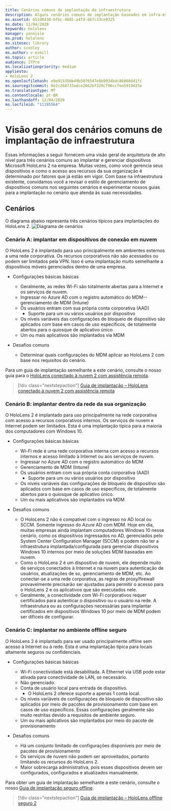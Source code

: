 ```yaml
---
title: Cenários comuns de implantação da infraestrutura
description: Alguns cenários comuns de implantação baseados em infra-estruturas comuns diferentes
ms.assetid: 651d0430-bfbc-4685-a4fd-db7c33ce9325
ms.date: 11/04/2020
keywords: hololens
manager: yannisle
ms.prod: hololens
ms.sitesec: library
author: scooley
ms.author: v-evmill
ms.topic: article
audience: ITPro
ms.localizationpriority: medium
appliesto:
- HoloLens 2
ms.openlocfilehash: e9e91535bb49b5076547e8b9934bdc86808d41fc
ms.sourcegitcommit: 8e2c268733adce2662bf320cf96ccfea5919425e
ms.translationtype: MT
ms.contentlocale: pt-BR
ms.lasthandoff: 12/04/2020
ms.locfileid: "11195564"
---
```

# Visão geral dos cenários comuns de implantação de infraestrutura

Essas informações a seguir fornecem uma visão geral de arquitetura de alto nível para três cenários comuns ao implantar e gerenciar dispositivos Microsoft HoloLens 2 na empresa. Muitas vezes, como você gerencia seus dispositivos e como o acesso aos recursos da sua organização é determinado por fatores que já estão em vigor. Com base na infraestrutura existente, convidamos você a revisar o estilo de gerenciamento de dispositivos comuns nos seguintes cenários e experimentar nossos guias para a implantação no cenário que atenda às suas necessidades.

## Cenários

O diagrama abaixo representa três cenários típicos para implantações do HoloLens 2.
![Diagrama de cenários](images/scenarios.jpg)

### Cenário A: implantar em dispositivos de conexão em nuvem

O HoloLens 2 é implantado para uso principalmente em ambientes externos a uma rede corporativa. Os recursos corporativos não são acessados ou podem ser limitados pela VPN. Isso é uma implantação muito semelhante a dispositivos móveis gerenciados dentro de uma empresa.
 * Configurações básicas básicas
   * Geralmente, as redes Wi-Fi são totalmente abertas para a Internet e os serviços de nuvem.
   * Ingressar no Azure AD com o registro automático do MDM--gerenciamento de MDM (Intune)
   * Os usuários entram com sua própria conta corporativa (AAD)
     * Suporte para um ou vários usuários por dispositivo
   * Os níveis variáveis das configurações de bloqueio de dispositivo são aplicados com base em casos de uso específicos, de totalmente abertos para o quiosque de aplicativo único.
   * Um ou mais aplicativos são implantados via MDM

* Desafios comuns
   * Determinar quais configurações do MDM aplicar ao HoloLens 2 com base nos requisitos do cenário.

Para um guia de implantação semelhante a este cenário, consulte o nosso guia para o [HoloLens conectado à nuvem 2 com assistência remota](hololens2-cloud-connected-overview.md).

> [!div class="nextstepaction"]
> [Guia de implantação – HoloLens conectado à nuvem 2 com assistência remota](hololens2-cloud-connected-overview.md)

### Cenário B: implantar dentro da rede da sua organização

O HoloLens 2 é implantado para uso principalmente na rede corporativa com acesso a recursos corporativos internos. Os serviços de nuvem e Internet podem ser limitados. Esta é uma implantação típica para a maioria dos computadores com Windows 10.
 * Configurações básicas básicas
   * Wi-Fi rede é uma rede corporativa interna com acesso a recursos internos e acesso limitado à Internet ou aos serviços de nuvem.
   * Ingressar no Azure AD com o registro automático do MDM
   * Gerenciamento de MDM (Intune)
   * Os usuários entram com sua própria conta corporativa (AAD)
     * Suporte para um ou vários usuários por dispositivo
   * Os níveis variáveis das configurações de bloqueio de dispositivo são aplicados com base em casos de uso específicos, de totalmente abertos para o quiosque de aplicativo único.
   * Um ou mais aplicativos são implantados via MDM

 * Desafios comuns
   * O HoloLens 2 não é compatível com o ingresso no AD local ou SCCM. Somente ingresso do Azure AD com MDM. Hoje em dia, muitas empresas ainda implantam computadores Windows 10 nesse cenário, como os dispositivos ingressados no AD, gerenciados pelo System Center Configuration Manager (SCCM) e podem não ter a infraestrutura implantada/configurada para gerenciar dispositivos Windows 10 internos por meio de soluções MDM baseadas em nuvem.
   * Como o HoloLens 2 é um dispositivo de nuvem, ele depende muito de serviços conectados à Internet e na nuvem para autenticação de usuários, atualizações de so, gerenciamento de MDM, etc. Ao conectar-se a uma rede corporativa, as regras de proxy/firewall provavelmente precisarão ser ajustadas para permitir o acesso para o HoloLens 2 e os aplicativos que são executados nele.
   * Geralmente, a conectividade com Wi-Fi corporativos requer certificados para autenticar o dispositivo ou o usuário na rede. A infraestrutura ou as configurações necessárias para implantar certificados em dispositivos Windows 10 por meio de MDM podem ser difíceis de configurar.

### Cenário C: implantar no ambiente offline seguro

O HoloLens 2 é implantado para ser usado principalmente offline sem acesso à Internet ou à rede. Esta é uma implantação típica para locais altamente seguros ou confidenciais.
 * Configurações básicas básicas
   * Wi-Fi conectividade está desabilitada. A Ethernet via USB pode estar ativada para conectividade de LAN, se necessário.
   * Não gerenciado.
   * Conta de usuário local para entrada de dispositivo.
     * O HoloLens 2 oferece suporte a apenas 1 conta local.
   * Os níveis variáveis de configurações de bloqueio de dispositivo são aplicados por meio de pacotes de provisionamento com base em casos de uso específicos. Essas configurações geralmente são muito restritas devido a requisitos de ambiente seguro.
   * Um ou mais aplicativos são implantados por meio do pacote de provisionamento

 * Desafios comuns
   * Há um conjunto limitado de configurações disponíveis por meio de pacotes de provisionamento
   * Os serviços de nuvem não podem ser aproveitados, portanto limitando os recursos do HoloLens 2.
   * Maior sobrecarga administrativa, pois esses dispositivos devem ser configurados, configurados e atualizados manualmente.

Para obter um guia de implantação semelhante a este cenário, consulte o nosso [Guia de implantação seguro offline](hololens-common-scenarios-offline-secure.md).

> [!div class="nextstepaction"]
> [Guia de implantação – HoloLens offline seguro 2](hololens-common-scenarios-offline-secure.md)
